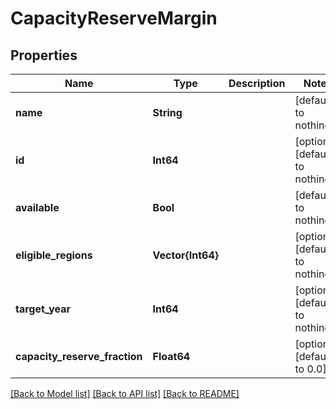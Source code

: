 # CapacityReserveMargin


## Properties
Name | Type | Description | Notes
------------ | ------------- | ------------- | -------------
**name** | **String** |  | [default to nothing]
**id** | **Int64** |  | [optional] [default to nothing]
**available** | **Bool** |  | [default to nothing]
**eligible_regions** | **Vector{Int64}** |  | [optional] [default to nothing]
**target_year** | **Int64** |  | [optional] [default to nothing]
**capacity_reserve_fraction** | **Float64** |  | [optional] [default to 0.0]


[[Back to Model list]](../README.md#models) [[Back to API list]](../README.md#api-endpoints) [[Back to README]](../README.md)


